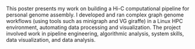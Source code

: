 This poster presents my work on building a Hi-C computational pipeline for personal genome assembly. I developed and ran complex graph genome workflows (using tools such as minigraph and VG giraffe) in a Linux HPC environment, automating data processing and visualization. 
The project involved work in pipeline engineering, algorithmic analysis, system skills, data visualization, and data analysis.
